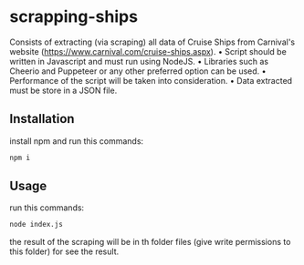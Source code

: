 # scrapping-ships

Consists of extracting (via scraping) all data of Cruise Ships from Carnival's website
(https://www.carnival.com/cruise-ships.aspx).
  • Script should be written in Javascript and must run using NodeJS.
  • Libraries such as Cheerio and Puppeteer or any other preferred option can be used.
  • Performance of the script will be taken into consideration.
  • Data extracted must be store in a JSON file.

## Installation

install npm and run this commands:

```bash
npm i
```

## Usage

run this commands:

```bash
node index.js
```

the result of the scraping will be in th folder files (give write permissions to this folder) for see the result.
